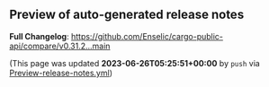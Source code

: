 ## Preview of auto-generated release notes
<!-- Release notes generated using configuration in .github/release.yml at main -->



**Full Changelog**: https://github.com/Enselic/cargo-public-api/compare/v0.31.2...main


(This page was updated **2023-06-26T05:25:51+00:00** by `push` via [Preview-release-notes.yml](https://github.com/Enselic/cargo-public-api/actions/runs/5374149273))
